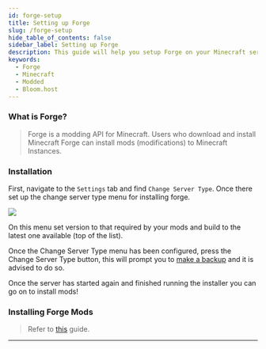 ```yaml
---
id: forge-setup
title: Setting up Forge
slug: /forge-setup
hide_table_of_contents: false
sidebar_label: Setting up Forge
description: This guide will help you setup Forge on your Minecraft server
keywords:
  - Forge
  - Minecraft
  - Modded
  - Bloom.host
---
```


### What is Forge?

> Forge is a modding API for Minecraft. Users who download and install Minecraft Forge can install mods (modifications) to Minecraft Instances.

### Installation

First, navigate to the `Settings` tab and find `Change Server Type`. Once there set up the change server type menu for installing forge.

![](/plugins_and_modifications/forge_setup/1.png)

On this menu set version to that required by your mods and build to the latest one available (top of the list).

Once the Change Server Type menu has been configured, press the Change Server Type button, this will prompt you to [make a backup](../using_the_panel/backups.md) and it is advised to do so.

Once the server has started again and finished running the installer you can go on to install mods!

### Installing Forge Mods
>
> Refer to [this](mods-install.md) guide.

---
